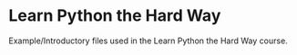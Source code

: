 # Learn Python the Hard Way

Example/Introductory files used in the Learn Python the Hard Way course.
